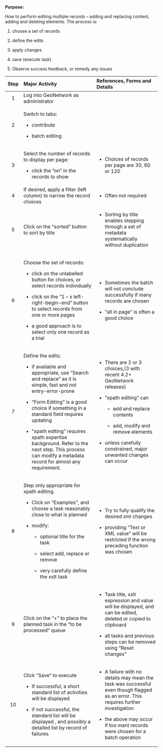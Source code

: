 **Purpose:**

How to perform editing multiple records – adding and replacing content, adding and deleting elements. The process is:

1.  choose a set of records

2.  define the edits

3.  apply changes

4.  save (execute task)

5.  Observe success feedback, or remedy any issues

<table>
<colgroup>
<col style="width: 10%" />
<col style="width: 47%" />
<col style="width: 41%" />
</colgroup>
<thead>
<tr>
<th style="text-align: center;"><strong>Step</strong></th>
<th style="text-align: left;"><strong>Major Activity</strong></th>
<th style="text-align: left;"><strong>References, Forms and Details</strong></th>
</tr>
</thead>
<tbody>
<tr>
<td style="text-align: center;">1</td>
<td style="text-align: left;">Log into GeoNetwork as administrator</td>
<td style="text-align: left;"></td>
</tr>
<tr>
<td style="text-align: center;">2</td>
<td style="text-align: left;"><p>Switch to tabs:</p>
<ul>
<li><p>contribute</p></li>
<li><p>batch editing</p></li>
</ul></td>
<td style="text-align: left;"></td>
</tr>
<tr>
<td style="text-align: center;">3</td>
<td style="text-align: left;"><p>Select the number of records to display per page:</p>
<ul>
<li><p>click the “on” in the records to show</p></li>
</ul></td>
<td style="text-align: left;"><ul>
<li><p>Choices of records per page are 30, 60 or 120</p></li>
</ul></td>
</tr>
<tr>
<td style="text-align: center;">4</td>
<td style="text-align: left;">If desired, apply a filter (left column) to narrow the record choices</td>
<td style="text-align: left;"><ul>
<li><p>Often not required</p></li>
</ul></td>
</tr>
<tr>
<td style="text-align: center;">5</td>
<td style="text-align: left;">Click on the “sorted” button to sort by title</td>
<td style="text-align: left;"><ul>
<li><p>Sorting by title enables stepping through a set of metadata systematically without duplication</p></li>
</ul></td>
</tr>
<tr>
<td style="text-align: center;">6</td>
<td style="text-align: left;"><p>Choose the set of records:</p>
<ul>
<li><p>click on the unlabelled button for choices, or select records individually</p></li>
<li><p>click on the “1 – x left-right-begin-end” button to select records from one or more pages</p></li>
<li><p>a good approach is to select only one record as a trial</p></li>
</ul></td>
<td style="text-align: left;"><ul>
<li><p>Sometimes the batch will not conclude successfully if many records are chosen</p></li>
<li><p>“all in page” is often a good choice</p></li>
</ul></td>
</tr>
<tr>
<td style="text-align: center;">7</td>
<td style="text-align: left;"><p>Define the edits:</p>
<ul>
<li><p>if available and appropriate, use “Search and replace” as it is simple, fast and not entry-error-prone</p></li>
<li><p>“Form Editing” is a good choice if something in a standard field requires updating</p></li>
<li><p>“xpath editing” requires xpath expertise background. Refer to the next step. This process can modify a metadata record for almost any requirement.</p></li>
</ul></td>
<td style="text-align: left;"><ul>
<li><p>There are 2 or 3 choices,(3 with recent 4.2+ GeoNetwork releases)</p></li>
<li><p>“xpath editing” can</p>
<ul>
<li><p>add and replace contents</p></li>
<li><p>add, modify and remove elements</p></li>
</ul></li>
<li><p>unless carefully constrained, major unwanted changes can occur</p></li>
</ul></td>
</tr>
<tr>
<td style="text-align: center;">8</td>
<td style="text-align: left;"><p>Step only appropriate for xpath editing.</p>
<ul>
<li><p>Click on “Examples”, and choose a task reasonably close to what is planned</p></li>
<li><p>modify:</p>
<ul>
<li><p>optional title for the task</p></li>
<li><p>select add, replace or remove</p></li>
<li><p>very carefully define the xslt task</p></li>
</ul></li>
</ul></td>
<td style="text-align: left;"><ul>
<li><p>Try to fully qualify the desired xml changes</p></li>
<li><p>providing “Text or XML value” will be restricted if the wrong preceding function was chosen</p></li>
</ul></td>
</tr>
<tr>
<td style="text-align: center;">9</td>
<td style="text-align: left;">Click on the “+” to place the planned task in the “to be processed” queue</td>
<td style="text-align: left;"><ul>
<li><p>Task title, xslt expression and value will be displayed, and can be edited, deleted or copied to clipboard</p></li>
<li><p>all tasks and previous steps can be removed using “Reset changes”</p></li>
</ul></td>
</tr>
<tr>
<td style="text-align: center;">10</td>
<td style="text-align: left;"><p>Click “Save” to execute</p>
<ul>
<li><p>If successful, a short standard list of activities will be displayed</p></li>
<li><p>if not successful, the standard list will be displayed , and possibly a detailed list by record of failures</p></li>
</ul></td>
<td style="text-align: left;"><ul>
<li><p>A failure with no details may mean the task was successful even though flagged as an error. This requires further investigation</p></li>
<li><p>the above may occur if too mant records were chosen for a batch operation</p></li>
</ul></td>
</tr>
</tbody>
</table>
